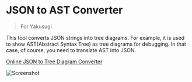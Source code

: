 JSON to AST Converter
==============================

> For Yakusugi

This tool converts JSON strings into tree diagrams. For example, it is used to show AST(Abstract Syntax Tree) as tree diagrams for debugging. In that case, of course, you need to translate AST into JSON.


[Online JSON to Tree Diagram Converter](http://vanya.jp.net/vtree/)


![Screenshot](https://github.com/ivan111/vtree/raw/master/vtree.jpg)
